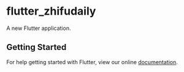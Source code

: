 # flutter_zhifudaily

A new Flutter application.

## Getting Started

For help getting started with Flutter, view our online
[documentation](https://flutter.io/).
